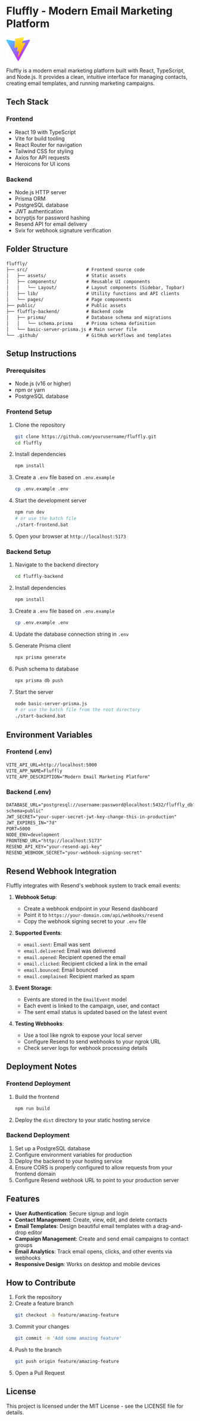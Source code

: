 # Fluffly - Modern Email Marketing Platform

![Fluffly Logo](public/vite.svg)

Fluffly is a modern email marketing platform built with React, TypeScript, and Node.js. It provides a clean, intuitive interface for managing contacts, creating email templates, and running marketing campaigns.

## Tech Stack

### Frontend
- React 19 with TypeScript
- Vite for build tooling
- React Router for navigation
- Tailwind CSS for styling
- Axios for API requests
- Heroicons for UI icons

### Backend
- Node.js HTTP server
- Prisma ORM
- PostgreSQL database
- JWT authentication
- bcryptjs for password hashing
- Resend API for email delivery
- Svix for webhook signature verification

## Folder Structure

```
fluffly/
├── src/                      # Frontend source code
│   ├── assets/               # Static assets
│   ├── components/           # Reusable UI components
│   │   └── Layout/           # Layout components (Sidebar, Topbar)
│   ├── lib/                  # Utility functions and API clients
│   └── pages/                # Page components
├── public/                   # Public assets
├── fluffly-backend/          # Backend code
│   ├── prisma/               # Database schema and migrations
│   │   └── schema.prisma     # Prisma schema definition
│   └── basic-server-prisma.js # Main server file
└── .github/                  # GitHub workflows and templates
```

## Setup Instructions

### Prerequisites
- Node.js (v16 or higher)
- npm or yarn
- PostgreSQL database

### Frontend Setup

1. Clone the repository
   ```bash
   git clone https://github.com/yourusername/fluffly.git
   cd fluffly
   ```

2. Install dependencies
   ```bash
   npm install
   ```

3. Create a `.env` file based on `.env.example`
   ```bash
   cp .env.example .env
   ```

4. Start the development server
   ```bash
   npm run dev
   # or use the batch file
   ./start-frontend.bat
   ```

5. Open your browser at `http://localhost:5173`

### Backend Setup

1. Navigate to the backend directory
   ```bash
   cd fluffly-backend
   ```

2. Install dependencies
   ```bash
   npm install
   ```

3. Create a `.env` file based on `.env.example`
   ```bash
   cp .env.example .env
   ```

4. Update the database connection string in `.env`

5. Generate Prisma client
   ```bash
   npx prisma generate
   ```

6. Push schema to database
   ```bash
   npx prisma db push
   ```

7. Start the server
   ```bash
   node basic-server-prisma.js
   # or use the batch file from the root directory
   ./start-backend.bat
   ```

## Environment Variables

### Frontend (.env)
```
VITE_API_URL=http://localhost:5000
VITE_APP_NAME=Fluffly
VITE_APP_DESCRIPTION="Modern Email Marketing Platform"
```

### Backend (.env)
```
DATABASE_URL="postgresql://username:password@localhost:5432/fluffly_db?schema=public"
JWT_SECRET="your-super-secret-jwt-key-change-this-in-production"
JWT_EXPIRES_IN="7d"
PORT=5000
NODE_ENV=development
FRONTEND_URL="http://localhost:5173"
RESEND_API_KEY="your-resend-api-key"
RESEND_WEBHOOK_SECRET="your-webhook-signing-secret"
```

## Resend Webhook Integration

Fluffly integrates with Resend's webhook system to track email events:

1. **Webhook Setup**:
   - Create a webhook endpoint in your Resend dashboard
   - Point it to `https://your-domain.com/api/webhooks/resend`
   - Copy the webhook signing secret to your `.env` file

2. **Supported Events**:
   - `email.sent`: Email was sent
   - `email.delivered`: Email was delivered
   - `email.opened`: Recipient opened the email
   - `email.clicked`: Recipient clicked a link in the email
   - `email.bounced`: Email bounced
   - `email.complained`: Recipient marked as spam

3. **Event Storage**:
   - Events are stored in the `EmailEvent` model
   - Each event is linked to the campaign, user, and contact
   - The sent email status is updated based on the latest event

4. **Testing Webhooks**:
   - Use a tool like ngrok to expose your local server
   - Configure Resend to send webhooks to your ngrok URL
   - Check server logs for webhook processing details

## Deployment Notes

### Frontend Deployment
1. Build the frontend
   ```bash
   npm run build
   ```

2. Deploy the `dist` directory to your static hosting service

### Backend Deployment
1. Set up a PostgreSQL database
2. Configure environment variables for production
3. Deploy the backend to your hosting service
4. Ensure CORS is properly configured to allow requests from your frontend domain
5. Configure Resend webhook URL to point to your production server

## Features

- **User Authentication**: Secure signup and login
- **Contact Management**: Create, view, edit, and delete contacts
- **Email Templates**: Design beautiful email templates with a drag-and-drop editor
- **Campaign Management**: Create and send email campaigns to contact groups
- **Email Analytics**: Track email opens, clicks, and other events via webhooks
- **Responsive Design**: Works on desktop and mobile devices

## How to Contribute

1. Fork the repository
2. Create a feature branch
   ```bash
   git checkout -b feature/amazing-feature
   ```
3. Commit your changes
   ```bash
   git commit -m 'Add some amazing feature'
   ```
4. Push to the branch
   ```bash
   git push origin feature/amazing-feature
   ```
5. Open a Pull Request

## License

This project is licensed under the MIT License - see the LICENSE file for details.

